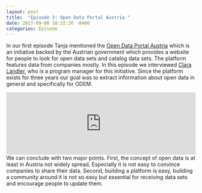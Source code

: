 ```yaml
---
layout: post
title:  "Episode 3: Open Data Portal Austria "
date: 2017-09-08 18:32:26 -0400
categories: Episode
---
```


In our first episode Tanja mentioned the [Open Data Portal Austria](https://www.opendataportal.at/) which is an initiative backed by the Austrian government which provides a website for people to look for open data sets and catalog data sets. The platform features data from companies mostly.
In this episode we interviewed [Clara Landler](https://twitter.com/clara_l), who is a program manager for this initiative. Since the platform exists for three years our goal was to extract information about open data in general and specifically for ODEM. 
<iframe width="100%" height="166" scrolling="no" frameborder="no" src="https://w.soundcloud.com/player/?url=https%3A//api.soundcloud.com/tracks/341504451&amp;color=%23ff5500&amp;auto_play=false&amp;hide_related=false&amp;show_comments=true&amp;show_user=true&amp;show_reposts=false"></iframe>
We can conclude with two major points. First, the concept of open data is at least in Austria not widely spread. Especially it is not easy to convince companies to share their data. Second, building a platform is easy, building a community around it is not so easy but essential
for receiving data sets and encourage people to update them. 


